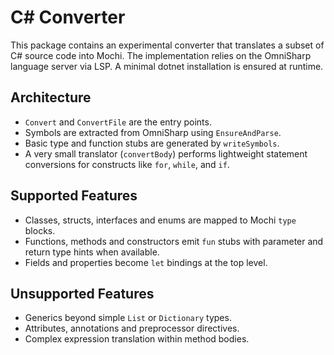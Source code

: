 # C# Converter

This package contains an experimental converter that translates a subset of
C# source code into Mochi. The implementation relies on the OmniSharp
language server via LSP. A minimal dotnet installation is ensured at runtime.

## Architecture

* `Convert` and `ConvertFile` are the entry points.
* Symbols are extracted from OmniSharp using `EnsureAndParse`.
* Basic type and function stubs are generated by `writeSymbols`.
* A very small translator (`convertBody`) performs lightweight statement
  conversions for constructs like `for`, `while`, and `if`.

## Supported Features

* Classes, structs, interfaces and enums are mapped to Mochi `type` blocks.
* Functions, methods and constructors emit `fun` stubs with parameter and
  return type hints when available.
* Fields and properties become `let` bindings at the top level.

## Unsupported Features

* Generics beyond simple `List` or `Dictionary` types.
* Attributes, annotations and preprocessor directives.
* Complex expression translation within method bodies.
